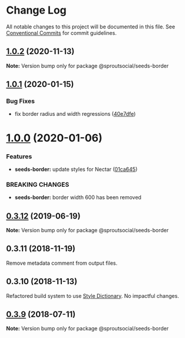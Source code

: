 # Change Log

All notable changes to this project will be documented in this file.
See [Conventional Commits](https://conventionalcommits.org) for commit guidelines.

## [1.0.2](https://github.com/sproutsocial/seeds-packets/compare/@sproutsocial/seeds-border@1.0.1...@sproutsocial/seeds-border@1.0.2) (2020-11-13)

**Note:** Version bump only for package @sproutsocial/seeds-border





## [1.0.1](https://github.com/sproutsocial/seeds-packets/compare/@sproutsocial/seeds-border@1.0.0...@sproutsocial/seeds-border@1.0.1) (2020-01-15)


### Bug Fixes

* fix border radius and width regressions ([40e7dfe](https://github.com/sproutsocial/seeds-packets/commit/40e7dfe))





# [1.0.0](https://github.com/sproutsocial/seeds-packets/compare/@sproutsocial/seeds-border@0.3.12...@sproutsocial/seeds-border@1.0.0) (2020-01-06)


### Features

* **seeds-border:** update styles for Nectar ([01ca645](https://github.com/sproutsocial/seeds-packets/commit/01ca645))


### BREAKING CHANGES

* **seeds-border:** border width 600 has been removed





## [0.3.12](https://github.com/sproutsocial/seeds/compare/@sproutsocial/seeds-border@0.3.10...@sproutsocial/seeds-border@0.3.12) (2019-06-19)

**Note:** Version bump only for package @sproutsocial/seeds-border





## 0.3.11 (2018-11-19)
Remove metadata comment from output files.

## 0.3.10 (2018-11-13)
Refactored build system to use [Style Dictionary](https://amzn.github.io/style-dictionary). No impactful changes.

<a name="0.3.9"></a>
## [0.3.9](https://github.com/sproutsocial/seeds/compare/@sproutsocial/seeds-border@0.3.8...@sproutsocial/seeds-border@0.3.9) (2018-07-11)




**Note:** Version bump only for package @sproutsocial/seeds-border
